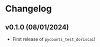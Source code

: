 # Changelog

<!--next-version-placeholder-->

## v0.1.0 (08/01/2024)

- First release of `pycounts_test_doriscai`!